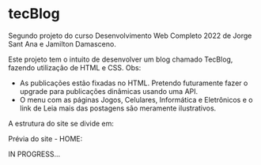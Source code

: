 # tecBlog
Segundo projeto do curso Desenvolvimento Web Completo 2022 de Jorge Sant Ana e Jamilton Damasceno.

Este projeto tem o intuito de desenvolver um blog chamado TecBlog, fazendo utilização de HTML e CSS.
Obs: 
- As publicações estão fixadas no HTML. Pretendo futuramente fazer o upgrade para publicações dinâmicas usando uma API.
- O menu com as páginas Jogos, Celulares, Informática e Eletrônicos e o link de Leia mais das postagens são meramente ilustrativos.

A estrutura do site se divide em:

Prévia do site - HOME:

IN PROGRESS...
